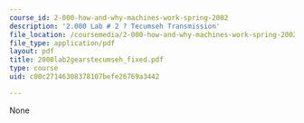```yaml
---
course_id: 2-000-how-and-why-machines-work-spring-2002
description: '2.000 Lab # 2 ? Tecumseh Transmission'
file_location: /coursemedia/2-000-how-and-why-machines-work-spring-2002/c00c27146308378107befe26769a3442_2000lab2gearstecumseh_fixed.pdf
file_type: application/pdf
layout: pdf
title: 2000lab2gearstecumseh_fixed.pdf
type: course
uid: c00c27146308378107befe26769a3442

---
```

None